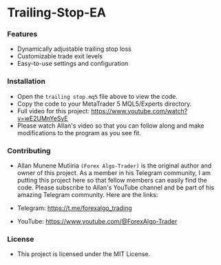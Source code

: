 # Trailing-Stop-EA

### Features
* Dynamically adjustable trailing stop loss
* Customizable trade exit levels
* Easy-to-use settings and configuration

### Installation
* Open the ```trailing stop.mq5``` file above to view the code.
* Copy the code to your MetaTrader 5 MQL5/Experts directory.
* Full video for this project: https://www.youtube.com/watch?v=wE2UMnYeSyE
* Please watch Allan's video so that you can follow along and make modifications to the program as you see fit.

### Contributing
* Allan Munene Mutiiria ```(Forex Algo-Trader)``` is the original author and owner of this project. As a member in his Telegram community, I am putting this project here so that fellow members can easily find the code. Please subscribe to Allan's YouTube channel and be part of his amazing Telegram community. Here are the links: 

* Telegram: https://t.me/forexalgo_trading
* YouTube: https://www.youtube.com/@ForexAlgo-Trader

### License
* This project is licensed under the MIT License.
